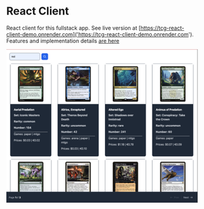 # React Client

React client for this fullstack app. See live version at [https://tcg-react-client-demo.onrender.com]('https://tcg-react-client-demo.onrender.com'). Features and implementation details [are here](../../DESIGN_EXPLANATION.md)

![React client preview](./tcgm-fullstack-react-client.png)